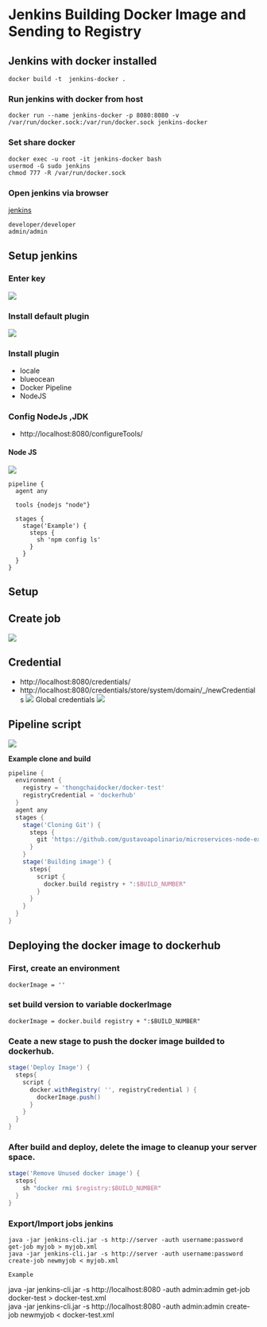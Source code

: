 
# Jenkins Building Docker Image and Sending to Registry

## Jenkins with docker installed
```
docker build -t  jenkins-docker .
```
### Run jenkins with docker from host
```
docker run --name jenkins-docker -p 8080:8080 -v /var/run/docker.sock:/var/run/docker.sock jenkins-docker
```
### Set share docker
```
docker exec -u root -it jenkins-docker bash
usermod -G sudo jenkins
chmod 777 -R /var/run/docker.sock
```


### Open jenkins via browser
[jenkins](localhost:8080)
```
developer/developer
admin/admin
```

## Setup jenkins
### Enter key
![](./images/secretkey.png)

### Install default plugin
![](./images/img1.png)

### Install plugin
- locale
- blueocean
- Docker Pipeline
- NodeJS

### Config NodeJs ,JDK
- http://localhost:8080/configureTools/
#### Node JS
![](./images/nodeconfig.png)
```
pipeline {
  agent any
 
  tools {nodejs "node"}
 
  stages {
    stage('Example') {
      steps {
        sh 'npm config ls'
      }
    }
  }
}
```

## Setup
## Create job
![](./images/setup1.png)


## Credential
- http://localhost:8080/credentials/
- http://localhost:8080/credentials/store/system/domain/_/newCredentials
![](images/creadential.png)
Global credentials
![](./images/creedential2.png)

## Pipeline script
![](images/setupPipelineScript.png)

**Example clone and build**
```groovy
pipeline {
  environment {
    registry = 'thongchaidocker/docker-test'
    registryCredential = 'dockerhub'
  }
  agent any
  stages {
    stage('Cloning Git') {
      steps {
        git 'https://github.com/gustavoapolinario/microservices-node-example-todo-frontend.git'
      }
    }
    stage('Building image') {
      steps{
        script {
          docker.build registry + ":$BUILD_NUMBER"
        }
      }
    }
  }
}

```

## Deploying the docker image to dockerhub
### First, create an environment 
```
dockerImage = ''
```
### set build version to variable dockerImage
```
dockerImage = docker.build registry + ":$BUILD_NUMBER"
```
### Ceate a new stage to push the docker image builded to dockerhub.
```groovy
stage('Deploy Image') {
  steps{
    script {
      docker.withRegistry( '', registryCredential ) {
        dockerImage.push()
      }
    }
  }
}
```
### After build and deploy, delete the image to cleanup your server space.
```groovy
stage('Remove Unused docker image') {
  steps{
    sh "docker rmi $registry:$BUILD_NUMBER"
  }
}
```

### Export/Import jobs jenkins
```
java -jar jenkins-cli.jar -s http://server -auth username:password get-job myjob > myjob.xml
java -jar jenkins-cli.jar -s http://server -auth username:password create-job newmyjob < myjob.xml

Example
```
java -jar jenkins-cli.jar -s http://localhost:8080 -auth admin:admin get-job docker-test > docker-test.xml     
java -jar jenkins-cli.jar -s http://localhost:8080 -auth admin:admin create-job newmyjob < docker-test.xml
```